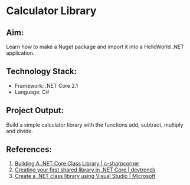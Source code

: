# Calculator Library

## Aim: 
Learn how to make a Nuget package and import it into a HelloWorld .NET application.

## Technology Stack: 
  - Framework: .NET Core 2.1
  - Language: C#
  
## Project Output: 
Build a simple calculator library with the functions add, subtract, multiply and divide. 

## References:
1. [Building A .NET Core Class Library | c-sharpcorner](https://www.c-sharpcorner.com/article/building-a-net-core-class-library/)
2. [Creating your first shared library in .NET Core | devtrends](https://www.devtrends.co.uk/blog/creating-your-first-shared-library-in-.net-core)
3. [Create a .NET class library using Visual Studio | Microsoft](https://docs.microsoft.com/en-us/dotnet/core/tutorials/library-with-visual-studio)
